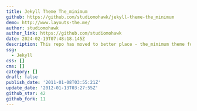 ```yaml
---
title: Jekyll Theme The_minimum
github: https://github.com/studiomohawk/jekyll-theme-the_minimum
demo: http://www.layouts-the.me/
author: studiomohawk
author_link: https://github.com/studiomohawk
date: 2024-02-19T07:48:18.145Z
description: This repo has moved to better place - the_minimum theme for jekyll
ssg:
  - Jekyll
css: []
cms: []
category: []
draft: false
publish_date: '2011-01-08T03:55:21Z'
update_date: '2012-01-13T03:27:55Z'
github_star: 42
github_fork: 11
---
```

